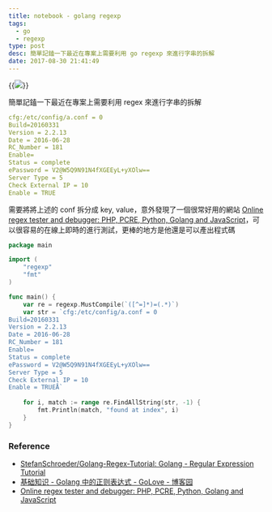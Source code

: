 ```yaml
---
title: notebook - golang regexp
tags:
  - go
  - regexp
type: post
desc: 簡單記鎑一下最近在專案上需要利用 go regexp 來進行字串的拆解
date: 2017-08-30 21:41:49
---
```


{{<img src="images/posts/go-regexp-notebook-1.png">}}


簡單記鎑一下最近在專案上需要利用 regex 來進行字串的拆解

<!--more-->



```yaml
cfg:/etc/config/a.conf = 0
Build=20160331
Version = 2.2.13
Date = 2016-06-28
RC_Number = 181
Enable=
Status = complete
ePassword = V2@W5Q9N91N4fXGEEyL+yXOlw==
Server Type = 5
Check External IP = 10
Enable = TRUE
```

需要將將上述的 conf 拆分成 key, value，意外發現了一個很常好用的網站 [Online regex tester and debugger: PHP, PCRE, Python, Golang and JavaScript](https://regex101.com/)，可以很容易的在線上即時的進行測試，更棒的地方是他還是可以產出程式碼

```go
package main

import (
    "regexp"
    "fmt"
)

func main() {
    var re = regexp.MustCompile(`([^=]*)=(.*)`)
    var str = `cfg:/etc/config/a.conf = 0
Build=20160331
Version = 2.2.13
Date = 2016-06-28
RC_Number = 181
Enable=
Status = complete
ePassword = V2@W5Q9N91N4fXGEEyL+yXOlw==
Server Type = 5
Check External IP = 10
Enable = TRUEÅ`
    
    for i, match := range re.FindAllString(str, -1) {
        fmt.Println(match, "found at index", i)
    }
}
```

### Reference
- [StefanSchroeder/Golang-Regex-Tutorial: Golang - Regular Expression Tutorial](https://github.com/StefanSchroeder/Golang-Regex-Tutorial)
- [基础知识 - Golang 中的正则表达式 - GoLove - 博客园](http://www.cnblogs.com/golove/p/3269099.html)
- [Online regex tester and debugger: PHP, PCRE, Python, Golang and JavaScript](https://regex101.com/)